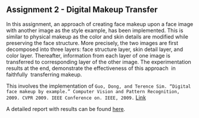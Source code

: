 ## Assignment 2 - Digital Makeup Transfer

In this assignment, an approach of creating face makeup upon a face image with another image as the style example, has been implemented. This is similar to physical makeup as the color and skin details are modified while preserving the face structure. More precisely, the two images are first decomposed into three layers: face structure layer, skin detail layer, and color layer. Thereafter, information from each layer of one image is transferred to corresponding layer of the other image. The experimentation results at the end, demonstrate the effectiveness of this approach​ ​ in​ ​ faithfully​ ​ transferring​ ​ makeup.

This involves the implementation of `Guo, Dong, and Terence Sim. “Digital face makeup by example.” Computer Vision and Pattern Recognition, 2009. CVPR ​2009. IEEE ​Conference on. IEEE, ​2009.` [Link](./Paper.pdf)

A detailed report with results can be found [here](./Report.pdf).